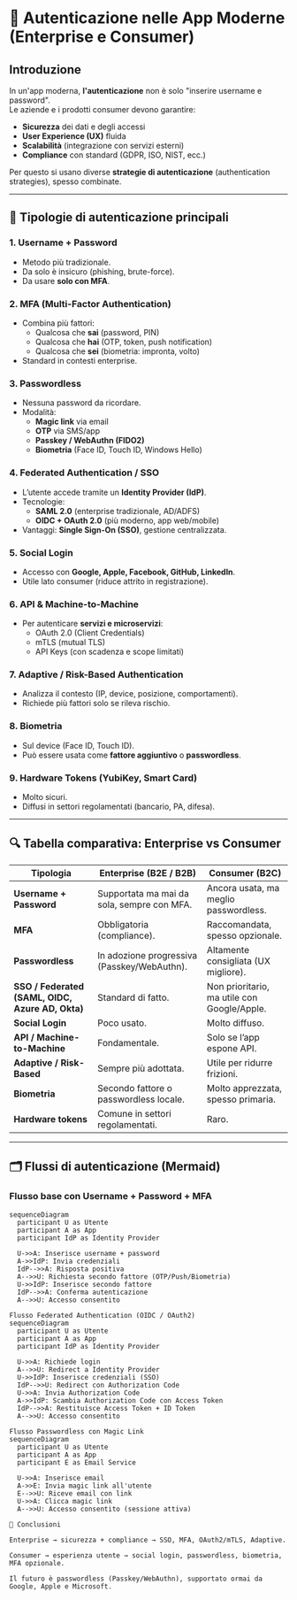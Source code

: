 # 🔐 Autenticazione nelle App Moderne (Enterprise e Consumer)

## Introduzione

In un'app moderna, **l'autenticazione** non è solo "inserire username e password".  
Le aziende e i prodotti consumer devono garantire:

- **Sicurezza** dei dati e degli accessi
- **User Experience (UX)** fluida
- **Scalabilità** (integrazione con servizi esterni)
- **Compliance** con standard (GDPR, ISO, NIST, ecc.)

Per questo si usano diverse **strategie di autenticazione** (authentication strategies), spesso combinate.

---

## 📌 Tipologie di autenticazione principali

### 1. Username + Password

- Metodo più tradizionale.
- Da solo è insicuro (phishing, brute-force).
- Da usare **solo con MFA**.

### 2. MFA (Multi-Factor Authentication)

- Combina più fattori:
  - Qualcosa che **sai** (password, PIN)
  - Qualcosa che **hai** (OTP, token, push notification)
  - Qualcosa che **sei** (biometria: impronta, volto)
- Standard in contesti enterprise.

### 3. Passwordless

- Nessuna password da ricordare.
- Modalità:
  - **Magic link** via email
  - **OTP** via SMS/app
  - **Passkey / WebAuthn (FIDO2)**
  - **Biometria** (Face ID, Touch ID, Windows Hello)

### 4. Federated Authentication / SSO

- L’utente accede tramite un **Identity Provider (IdP)**.
- Tecnologie:
  - **SAML 2.0** (enterprise tradizionale, AD/ADFS)
  - **OIDC + OAuth 2.0** (più moderno, app web/mobile)
- Vantaggi: **Single Sign-On (SSO)**, gestione centralizzata.

### 5. Social Login

- Accesso con **Google, Apple, Facebook, GitHub, LinkedIn**.
- Utile lato consumer (riduce attrito in registrazione).

### 6. API & Machine-to-Machine

- Per autenticare **servizi e microservizi**:
  - OAuth 2.0 (Client Credentials)
  - mTLS (mutual TLS)
  - API Keys (con scadenza e scope limitati)

### 7. Adaptive / Risk-Based Authentication

- Analizza il contesto (IP, device, posizione, comportamenti).
- Richiede più fattori solo se rileva rischio.

### 8. Biometria

- Sul device (Face ID, Touch ID).
- Può essere usata come **fattore aggiuntivo** o **passwordless**.

### 9. Hardware Tokens (YubiKey, Smart Card)

- Molto sicuri.
- Diffusi in settori regolamentati (bancario, PA, difesa).

---

## 🔍 Tabella comparativa: Enterprise vs Consumer

| Tipologia                                        | Enterprise (B2E / B2B)                      | Consumer (B2C)                              |
| ------------------------------------------------ | ------------------------------------------- | ------------------------------------------- |
| **Username + Password**                          | Supportata ma mai da sola, sempre con MFA.  | Ancora usata, ma meglio passwordless.       |
| **MFA**                                          | Obbligatoria (compliance).                  | Raccomandata, spesso opzionale.             |
| **Passwordless**                                 | In adozione progressiva (Passkey/WebAuthn). | Altamente consigliata (UX migliore).        |
| **SSO / Federated (SAML, OIDC, Azure AD, Okta)** | Standard di fatto.                          | Non prioritario, ma utile con Google/Apple. |
| **Social Login**                                 | Poco usato.                                 | Molto diffuso.                              |
| **API / Machine-to-Machine**                     | Fondamentale.                               | Solo se l’app espone API.                   |
| **Adaptive / Risk-Based**                        | Sempre più adottata.                        | Utile per ridurre frizioni.                 |
| **Biometria**                                    | Secondo fattore o passwordless locale.      | Molto apprezzata, spesso primaria.          |
| **Hardware tokens**                              | Comune in settori regolamentati.            | Raro.                                       |

---

## 🗂️ Flussi di autenticazione (Mermaid)

### Flusso base con Username + Password + MFA

```mermaid
sequenceDiagram
  participant U as Utente
  participant A as App
  participant IdP as Identity Provider

  U->>A: Inserisce username + password
  A->>IdP: Invia credenziali
  IdP-->>A: Risposta positiva
  A-->>U: Richiesta secondo fattore (OTP/Push/Biometria)
  U->>IdP: Inserisce secondo fattore
  IdP-->>A: Conferma autenticazione
  A-->>U: Accesso consentito

Flusso Federated Authentication (OIDC / OAuth2)
sequenceDiagram
  participant U as Utente
  participant A as App
  participant IdP as Identity Provider

  U->>A: Richiede login
  A-->>U: Redirect a Identity Provider
  U->>IdP: Inserisce credenziali (SSO)
  IdP-->>U: Redirect con Authorization Code
  U->>A: Invia Authorization Code
  A->>IdP: Scambia Authorization Code con Access Token
  IdP-->>A: Restituisce Access Token + ID Token
  A-->>U: Accesso consentito

Flusso Passwordless con Magic Link
sequenceDiagram
  participant U as Utente
  participant A as App
  participant E as Email Service

  U->>A: Inserisce email
  A->>E: Invia magic link all'utente
  E-->>U: Riceve email con link
  U->>A: Clicca magic link
  A-->>U: Accesso consentito (sessione attiva)

🚀 Conclusioni

Enterprise → sicurezza + compliance → SSO, MFA, OAuth2/mTLS, Adaptive.

Consumer → esperienza utente → social login, passwordless, biometria, MFA opzionale.

Il futuro è passwordless (Passkey/WebAuthn), supportato ormai da Google, Apple e Microsoft.
```
